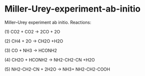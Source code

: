 # Miller-Urey-experiment-ab-initio
Miller–Urey experiment ab initio. Reactions:

(1) CO2 + CO2 -> 2CO + 2O

(2) CH4 + 2O -> CH2O +H2O

(3) CO + NH3 -> HCONH2

(4) CH2O + HCONH2 -> NH2-CH2-CN +H2O

(5) NH2-CH2-CN + 2H2O -> NH3+ NH2-CH2-COOH
